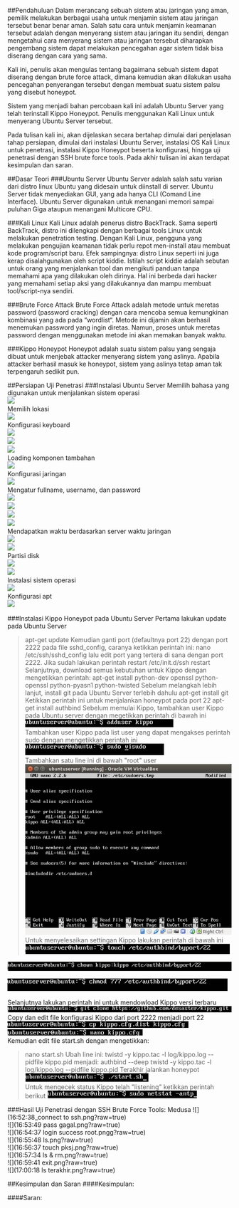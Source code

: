 ##Pendahuluan
Dalam merancang sebuah sistem atau jaringan yang aman, pemilik melakukan berbagai usaha untuk menjamin sistem atau jaringan tersebut benar benar aman. Salah satu cara untuk menjamin keamanan tersebut adalah dengan menyerang sistem atau jaringan itu sendiri, dengan mengetahui cara menyerang sistem atau jaringan tersebut diharapkan pengembang sistem dapat melakukan pencegahan agar sistem tidak bisa diserang dengan cara yang sama.

Kali ini, penulis akan mengulas tentang bagaimana sebuah sistem dapat diserang dengan brute force attack, dimana kemudian akan dilakukan usaha pencegahan penyerangan tersebut dengan membuat suatu sistem palsu yang disebut honeypot.

Sistem yang menjadi bahan percobaan kali ini adalah Ubuntu Server yang telah terinstall Kippo Honeypot. Penulis menggunakan Kali Linux untuk menyerang Ubuntu Server tersebut.

Pada tulisan kali ini, akan dijelaskan secara bertahap dimulai dari penjelasan tahap persiapan, dimulai dari instalasi Ubuntu Server, instalasi OS Kali Linux untuk penetrasi, instalasi Kippo Honeypot beserta konfigurasi, hingga uji penetrasi dengan SSH brute force tools. Pada akhir tulisan ini akan terdapat kesimpulan dan saran.

##Dasar Teori
###Ubuntu Server
Ubuntu Server adalah salah satu varian dari distro linux Ubuntu yang didesain untuk diinstall di server. Ubuntu Server tidak menyediakan GUI, yang ada hanya CLI (Comand Line Interface). Ubuntu Server digunakan untuk menangani memori sampai puluhan Giga ataupun menangani Multicore CPU.

###Kali Linux
Kali Linux adalah penerus distro BackTrack. Sama seperti BackTrack, distro ini dilengkapi dengan berbagai tools Linux untuk melakukan penetration testing. Dengan Kali Linux, pengguna yang melakukan pengujian keamanan tidak perlu repot men-install atau membuat kode program/script baru. Efek sampingnya: distro Linux seperti ini juga kerap disalahgunakan oleh script kiddie. Istilah script kiddie adalah sebutan untuk orang yang menjalankan tool dan mengikuti panduan tanpa memahami apa yang dilakukan oleh dirinya. Hal ini berbeda dari hacker yang memahami setiap aksi yang dilakukannya dan mampu membuat tool/script-nya sendiri.

###Brute Force Attack
Brute Force Attack adalah metode untuk meretas password (password cracking) dengan cara mencoba semua kemungkinan kombinasi yang ada pada “wordlist“. Metode ini dijamin akan berhasil menemukan password yang ingin diretas. Namun, proses untuk meretas password dengan menggunakan metode ini akan memakan banyak waktu.

###Kippo Honeypot
Honeypot adalah suatu sistem palsu yang sengaja dibuat untuk menjebak attacker menyerang sistem yang aslinya. Apabila attacker berhasil masuk ke honeypot, sistem yang aslinya tetap aman tak terpengaruh sedikit pun. 

##Persiapan Uji Penetrasi
###Instalasi Ubuntu Server
Memilih bahasa yang digunakan untuk menjalankan sistem operasi<br/>
![](PKSJ/tugas1/images/install_ubuntu_server_1.png?raw=true)<br/>
Memilih lokasi<br/>
![](PKSJ/tugas1/images/install_ubuntu_server_2.png?raw=true)<br/>
Konfigurasi keyboard<br/>
![](PKSJ/tugas1/images/install_ubuntu_server-3.png?raw=true)<br/>
![](PKSJ/tugas1/images/install_ubuntu_server_4.png?raw=true)<br/>
![](PKSJ/tugas1/images/install_ubuntu_server-5.png?raw=true)<br/>
Loading komponen tambahan<br/>
![](PKSJ/tugas1/images/install_ubuntu_server_6.png?raw=true)<br/>
Konfigurasi jaringan<br/>
![](PKSJ/tugas1/images/install_ubuntu_server_7.png?raw=true)<br/>
Mengatur fullname, username, dan password<br/>
![](PKSJ/tugas1/images/install_ubuntu_server_8.png?raw=true)<br/>
![](PKSJ/tugas1/images/install_ubuntu_server_10.png?raw=true)<br/>
![](PKSJ/tugas1/images/install_ubuntu_server_11.png?raw=true)<br/>
![](PKSJ/tugas1/images/install_ubuntu_server-12.png?raw=true)<br/>
Mendapatkan waktu berdasarkan server waktu jaringan<br/>
![](PKSJ/tugas1/images/install_ubuntu_server_13.png?raw=true)<br/>
![](PKSJ/tugas1/images/install_ubuntu_server_14.png?raw=true)<br/>
Partisi disk<br/>
![](PKSJ/tugas1/images/install_ubuntu_server-15.png?raw=true)<br/>
![](PKSJ/tugas1/images/install_ubuntu_server_16.png?raw=true)<br/>
Instalasi sistem operasi<br/>
![](PKSJ/tugas1/images/install_ubuntu_server_17.png?raw=true)<br/>
Konfigurasi apt<br/>
![](PKSJ/tugas1/images/install_ubuntu_server_18.png?raw=true)<br/>


###Instalasi Kippo Honeypot pada Ubuntu Server
Pertama lakukan update pada Ubuntu Server
> apt-get update
Kemudian ganti port (defaultnya port 22) dengan port 2222 pada file sshd_config, caranya ketikkan perintah ini:
> nano /etc/ssh/sshd_config
lalu edit port yang tertera di sana dengan port 2222. Jika sudah lakukan perintah restart
> /etc/init.d/ssh restart
Selanjutnya, download semua kebutuhan untuk Kippo dengan mengetikkan perintah:
> apt-get install python-dev openssl python-openssl python-pyasn1 python-twisted
Sebelum melangkah lebih lanjut, install git pada Ubuntu Server terlebih dahulu
> apt-get install git
Ketikkan perintah ini untuk menjalankan honeypot pada port 22
> apt-get install authbind
Sebelum memulai Kippo, tambahkan user Kippo pada Ubuntu server dengan megetikkan perintah di bawah ini
![](1_tambah_user_kippo.png?raw=true)<br/>
Tambahkan user Kippo pada list user yang dapat mengakses perintah sudo dengan mengetikkan perintah ini
![](2_edit_visudo.png?raw=true)<br/>
Tambahkan satu line ini di bawah "root" user 
![](3_edit_visudo.png?raw=true)<br/>
Untuk menyelesaikan settingan Kippo lakukan perintah di bawah ini
![](4_using_port_22.png?raw=true)<br/>

![](5_using_port_22.png?raw=true)<br/>

![](6_using_port_22.png?raw=true)<br/>

Selanjutnya lakukan perintah ini untuk mendowload Kippo versi terbaru 
![](7_git_clone.png?raw=true)<br/>
Copy dan edit file konfigurasi Kippo dari port 2222 menjadi port 22 
![](8_copy_kippo.png?raw=true)<br/>
![](9_nano_kippo.png?raw=true)<br/>
Kemudian edit file start.sh dengan mengetikkan:
> nano start.sh
Ubah line ini:
> twistd -y kippo.tac -l log/kippo.log --pidfile kippo.pid
menjadi:
> authbind --deep twistd -y kippo.tac -l log/kippo.log --pidfile kippo.pid
Terakhir jalankan honeypot
![](11_run_honeypot.png?raw=true)<br/>
Untuk mengecek status Kippo telah "listening" ketikkan perintah berikut
![](12_cek_kippo.png?raw=true)<br/>

###Hasil Uji Penetrasi dengan SSH Brute Force Tools: Medusa
![](16:52:38_connect to ssh.png?raw=true)<br/>
![](16:53:49 pass gagal.png?raw=true)<br/>
![](16:54:37 login success root.pngg?raw=true)<br/>
![](16:55:48 ls.png?raw=true)<br/>
![](16:56:37 touch pksj.png?raw=true)<br/>
![](16:57:34 ls & rm.png?raw=true)<br/>
![](16:59:41 exit.png?raw=true)<br/>
![](17:00:18 ls terakhir.png?raw=true)<br/>

##Kesimpulan dan Saran
####Kesimpulan:


####Saran:




